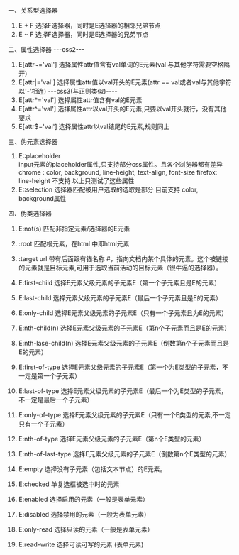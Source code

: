 

一、关系型选择器
  1. E + F  选择F选择器，同时是E选择器的相邻兄弟节点
  2. E ~ F  选择F选择器，同时是E选择器的兄弟节点

二、属性选择器
  ---css2---
  1. E[attr~='val'] 选择属性attr值含有val单词的E元素(val 与其他字符需要空格隔开)
  2. E[attr|='val'] 选择属性attr值以val开头的E元素(attr == val或者val与其他字符以'-'相连)
  ---css3(与正则类似)----
  3. E[attr*='val'] 选择属性attr值含有val的E元素
  4. E[attr^='val'] 选择属性attr以val开头的E元素,只要以val开头就行，没有其他要求
  5. E[attr$='val'] 选择属性attr以val结尾的E元素,规则同上

三、伪元素选择器
  1. E::placeholder  
    input元素的placeholder属性,只支持部分css属性。且各个浏览器都有差异
    chrome : color, background, line-height, text-align, font-size
    firefox: line-height 不支持
    以上只测试了这些属性
  2. E::selection 选择器匹配被用户选取的选取是部分
    目前支持 color, background属性

四、伪类选择器
  1. E:not(s) 匹配非指定元素/选择器的E元素
  2. :root 匹配根元素，在html 中即html元素
  3. :target url 带有后面跟有锚名称 #，指向文档内某个具体的元素。这个被链接的元素就是目标元素,可用于选取当前活动的目标元素（很牛逼的选择器）。

  4. E:first-child    选择E元素父级元素的子元素E（第一个子元素且是E的元素）
  5. E:last-child     选择元素父级元素的子元素E（最后一个子元素且是E的元素）
  6. E:only-child     选择E元素父级元素的子元素E（只有一个子元素且为E的元素）
  7. E:nth-child(n)   选择E元素父级元素的子元素E（第n个子元素而且是E的元素）
  8. E:nth-lase-child(n)  选择E元素父级元素的子元素E（倒数第n个子元素而且是E的元素）
  9. E:first-of-type   选择E元素父级元素的子元素E（第一个为E类型的子元素，不一定是第一个子元素）
  10. E:last-of-type   选择E元素父级元素的子元素E（最后一个为E类型的子元素，不一定是最后一个子元素）
  11. E:only-of-type 选择E元素父级元素的子元素E（只有一个E类型的元素,不一定只有一个子元素）
  12. E:nth-of-type 选择E元素父级元素的子元素E（第n个E类型的元素）
  13. E:nth-of-last-type 选择E元素父级元素的子元素E（倒数第n个E类型的元素）
  14. E:empty  选择没有子元素（包括文本节点）的E元素。
  15. E:checked 单复选框被选中时的元素
  16. E:enabled 选择启用的元素（一般是表单元素）
  17. E:disabled 选择禁用的元素（一般为表单元素）
  18. E:only-read 选择只读的元素（一般是表单元素）
  19. E:read-write  选择可读可写的元素 (表单元素)

